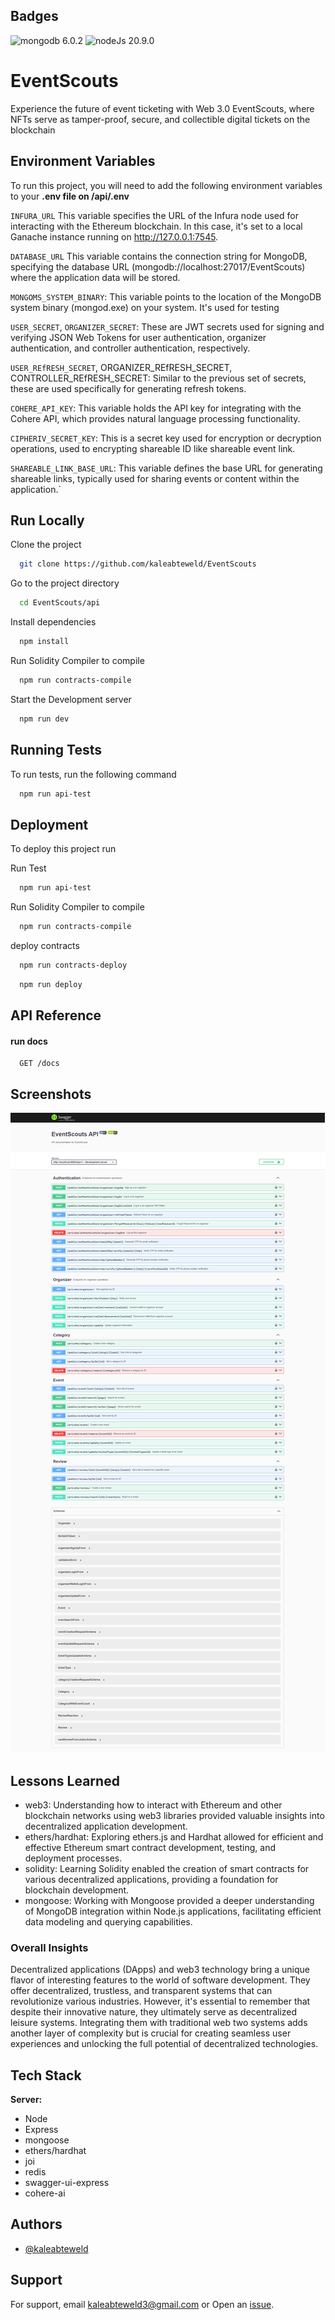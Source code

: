 
## Badges

![mongodb 6.0.2](https://img.shields.io/badge/MongoDB-v6.0.2-green)
![nodeJs 20.9.0](https://img.shields.io/badge/Node.js-20.9.0-yellow)




# EventScouts

Experience the future of event ticketing with Web 3.0 EventScouts, where NFTs serve as tamper-proof, secure, and collectible digital tickets on the blockchain


## Environment Variables

To run this project, you will need to add the following environment variables to your **.env file on /api/.env**

`INFURA_URL`  This variable specifies the URL of the Infura node used for interacting with the Ethereum blockchain. In this case, it's set to a local Ganache instance running on http://127.0.0.1:7545.

`DATABASE_URL` This variable contains the connection string for MongoDB, specifying the database URL (mongodb://localhost:27017/EventScouts) where the application data will be stored.

`MONGOMS_SYSTEM_BINARY`: This variable points to the location of the MongoDB system binary (mongod.exe) on your system. It's used for testing

`USER_SECRET`, `ORGANIZER_SECRET`: These are JWT secrets used for signing and verifying JSON Web Tokens for user authentication, organizer authentication, and controller authentication, respectively.

`USER_REfRESH_SECRET`, ORGANIZER_REfRESH_SECRET, CONTROLLER_REfRESH_SECRET: Similar to the previous set of secrets, these are used specifically for generating refresh tokens.

`COHERE_API_KEY`: This variable holds the API key for integrating with the Cohere API, which provides natural language processing functionality.

`CIPHERIV_SECRET_KEY`: This is a secret key used for encryption or decryption operations, used to encrypting shareable ID like shareable event link.

`SHAREABLE_LINK_BASE_URL`: This variable defines the base URL for generating shareable links, typically used for sharing events or content within the application.`


## Run Locally

Clone the project

```bash
  git clone https://github.com/kaleabteweld/EventScouts
```

Go to the project directory

```bash
  cd EventScouts/api
```

Install dependencies

```bash
  npm install
```

Run Solidity Compiler to compile

```bash
  npm run contracts-compile
```

Start the Development server

```bash
  npm run dev
```


## Running Tests

To run tests, run the following command

```bash
  npm run api-test
```


## Deployment

To deploy this project run

Run Test

```bash
  npm run api-test
```

Run Solidity Compiler to compile

```bash
  npm run contracts-compile
```

deploy contracts

```bash
  npm run contracts-deploy
```

```bash
  npm run deploy
```


## API Reference

#### run docs

```http
  GET /docs
```




## Screenshots

![demo](https://github.com/kaleabteweld/EventScouts/blob/main/.github/image.png?raw=true)


## Lessons Learned

- web3: Understanding how to interact with Ethereum and other blockchain networks using web3 libraries provided valuable insights into decentralized application development.
- ethers/hardhat: Exploring ethers.js and Hardhat allowed for efficient and effective Ethereum smart contract development, testing, and deployment processes.
- solidity: Learning Solidity enabled the creation of smart contracts for various decentralized applications, providing a foundation for blockchain development.
- mongoose: Working with Mongoose provided a deeper understanding of MongoDB integration within Node.js applications, facilitating efficient data modeling and querying capabilities.

### Overall Insights
Decentralized applications (DApps) and web3 technology bring a unique flavor of interesting features to the world of software development. They offer decentralized, trustless, and transparent systems that can revolutionize various industries. However, it's essential to remember that despite their innovative nature, they ultimately serve as decentralized leisure systems. Integrating them with traditional web two systems adds another layer of complexity but is crucial for creating seamless user experiences and unlocking the full potential of decentralized technologies.
## Tech Stack

**Server:**
 - Node
 - Express
 - mongoose
 - ethers/hardhat
 - joi
 - redis
 - swagger-ui-express
 - cohere-ai


## Authors

- [@kaleabteweld](https://github.com/kaleabteweld)


## Support

For support, email kaleabteweld3@gmail.com or Open an [issue](https://github.com/kaleabteweld/EventScouts/issues).

